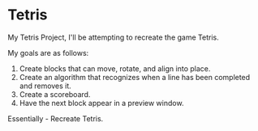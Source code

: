 Tetris
======

My Tetris Project, I'll be attempting to recreate the game Tetris.


My goals are as follows:

1) Create blocks that can move, rotate, and align into place.
2) Create an algorithm that recognizes when a line has been completed and removes it.
3) Create a scoreboard.
4) Have the next block appear in a preview window.

Essentially - Recreate Tetris.
